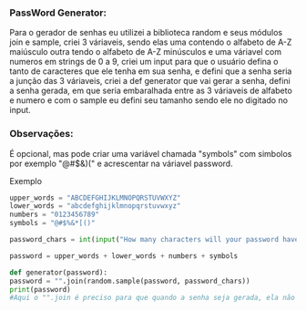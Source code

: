 ### PassWord Generator:


Para o gerador de senhas eu utilizei a biblioteca random e seus módulos join e sample, criei 3 váriaveis, sendo elas uma contendo o alfabeto de A-Z maiúsculo outra tendo o alfabeto de A-Z minúsculos e uma váriavel com numeros em strings de 0 a 9, criei um input para que o usuário defina o tanto de caracteres que ele tenha em sua senha, e defini que a senha seria a junção das 3 váriaveis, criei a def generator que vai gerar a senha, defini a senha gerada, em que seria embaralhada entre as 3 váriaveis de alfabeto e numero e com o sample eu defini seu tamanho sendo ele no digitado no input.

 ### Observações:

 É opcional, mas pode criar uma variável chamada "symbols" com simbolos por exemplo "@#$&)(" e acrescentar na váriavel password.

Exemplo
   ````py
upper_words = "ABCDEFGHIJKLMNOPQRSTUVWXYZ"
lower_words = "abcdefghijklmnopqrstuvwxyz"
numbers = "0123456789"
symbols = "@#$%&*[()"

password_chars = int(input("How many characters will your password have:"))

password = upper_words + lower_words + numbers + symbols

def generator(password):
  password = "".join(random.sample(password, password_chars))
  print(password)
  #Aqui o "".join é preciso para que quando a senha seja gerada, ela não fique com espaços entre os caracteres. 

